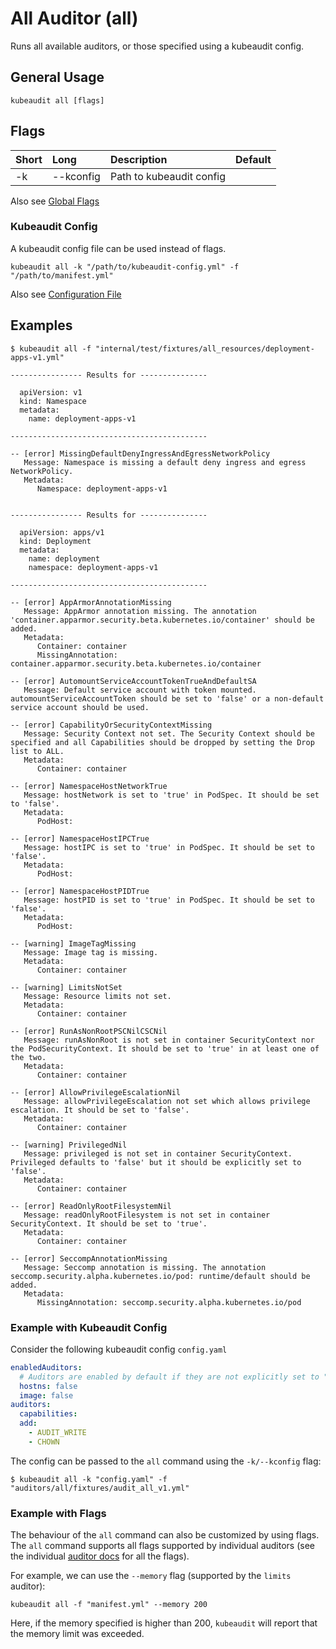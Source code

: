 # All Auditor (all)

Runs all available auditors, or those specified using a kubeaudit config.

## General Usage

```
kubeaudit all [flags]
```

## Flags

| Short | Long      | Description              | Default |
| :---- | :-------- | :----------------------- | :------ |
| -k    | --kconfig | Path to kubeaudit config |         |

Also see [Global Flags](/README.md#global-flags)

### Kubeaudit Config

A kubeaudit config file can be used instead of flags.

```
kubeaudit all -k "/path/to/kubeaudit-config.yml" -f "/path/to/manifest.yml"
```

Also see [Configuration File](/README.md#configuration-file)

## Examples

```
$ kubeaudit all -f "internal/test/fixtures/all_resources/deployment-apps-v1.yml"

---------------- Results for ---------------

  apiVersion: v1
  kind: Namespace
  metadata:
    name: deployment-apps-v1

--------------------------------------------

-- [error] MissingDefaultDenyIngressAndEgressNetworkPolicy
   Message: Namespace is missing a default deny ingress and egress NetworkPolicy.
   Metadata:
      Namespace: deployment-apps-v1


---------------- Results for ---------------

  apiVersion: apps/v1
  kind: Deployment
  metadata:
    name: deployment
    namespace: deployment-apps-v1

--------------------------------------------

-- [error] AppArmorAnnotationMissing
   Message: AppArmor annotation missing. The annotation 'container.apparmor.security.beta.kubernetes.io/container' should be added.
   Metadata:
      Container: container
      MissingAnnotation: container.apparmor.security.beta.kubernetes.io/container

-- [error] AutomountServiceAccountTokenTrueAndDefaultSA
   Message: Default service account with token mounted. automountServiceAccountToken should be set to 'false' or a non-default service account should be used.

-- [error] CapabilityOrSecurityContextMissing
   Message: Security Context not set. The Security Context should be specified and all Capabilities should be dropped by setting the Drop list to ALL.
   Metadata:
      Container: container

-- [error] NamespaceHostNetworkTrue
   Message: hostNetwork is set to 'true' in PodSpec. It should be set to 'false'.
   Metadata:
      PodHost:

-- [error] NamespaceHostIPCTrue
   Message: hostIPC is set to 'true' in PodSpec. It should be set to 'false'.
   Metadata:
      PodHost:

-- [error] NamespaceHostPIDTrue
   Message: hostPID is set to 'true' in PodSpec. It should be set to 'false'.
   Metadata:
      PodHost:

-- [warning] ImageTagMissing
   Message: Image tag is missing.
   Metadata:
      Container: container

-- [warning] LimitsNotSet
   Message: Resource limits not set.
   Metadata:
      Container: container

-- [error] RunAsNonRootPSCNilCSCNil
   Message: runAsNonRoot is not set in container SecurityContext nor the PodSecurityContext. It should be set to 'true' in at least one of the two.
   Metadata:
      Container: container

-- [error] AllowPrivilegeEscalationNil
   Message: allowPrivilegeEscalation not set which allows privilege escalation. It should be set to 'false'.
   Metadata:
      Container: container

-- [warning] PrivilegedNil
   Message: privileged is not set in container SecurityContext. Privileged defaults to 'false' but it should be explicitly set to 'false'.
   Metadata:
      Container: container

-- [error] ReadOnlyRootFilesystemNil
   Message: readOnlyRootFilesystem is not set in container SecurityContext. It should be set to 'true'.
   Metadata:
      Container: container

-- [error] SeccompAnnotationMissing
   Message: Seccomp annotation is missing. The annotation seccomp.security.alpha.kubernetes.io/pod: runtime/default should be added.
   Metadata:
      MissingAnnotation: seccomp.security.alpha.kubernetes.io/pod
```

### Example with Kubeaudit Config

Consider the following kubeaudit config `config.yaml`

```yaml
enabledAuditors:
  # Auditors are enabled by default if they are not explicitly set to "false"
  hostns: false
  image: false
auditors:
  capabilities:
  add:
    - AUDIT_WRITE
    - CHOWN
```

The config can be passed to the `all` command using the `-k/--kconfig` flag:

```
$ kubeaudit all -k "config.yaml" -f "auditors/all/fixtures/audit_all_v1.yml"
```

### Example with Flags

The behaviour of the `all` command can also be customized by using flags. The `all` command supports all flags supported by individual auditors (see the individual [auditor docs](/README.md#auditors) for all the flags).

For example, we can use the `--memory` flag (supported by the `limits` auditor):

```
kubeaudit all -f "manifest.yml" --memory 200
```

Here, if the memory specified is higher than 200, `kubeaudit` will report that the memory limit was exceeded.
